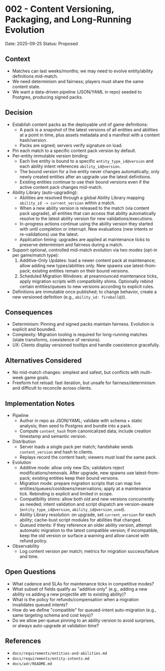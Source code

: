 # 002 - Content Versioning, Packaging, and Long-Running Evolution

Date: 2025-09-25
Status: Proposed

## Context
- Matches can last weeks/months; we may need to evolve entity/ability definitions mid-match.
- We need determinism and fairness; players must share the same content state.
- We want a data-driven pipeline (JSON/YAML in repo) seeded to Postgres, producing signed packs.

## Decision
- Establish content packs as the deployable unit of game definitions:
  - A pack is a snapshot of the latest versions of all entities and abilities at a point in time, plus assets metadata and a manifest with a content hash/version.
  - Packs are signed; servers verify signature on load.
- Pin each match to a specific content pack version by default.
- Per-entity immutable version binding:
  - Each live entity is bound to a specific `entity_type_id@version` and each ability intent references `ability_id@version`.
  - The bound version for a live entity never changes automatically; only newly created entities after an upgrade use the latest definitions.
  - Existing entities continue to use their bound versions even if the active content pack changes mid-match.
- Ability Library (auto-upgrading):
  - Abilities are resolved through a global Ability Library mapping `ability_id -> current_version` within a match.
  - When a new ability version is released to the match (via content pack upgrade), all entities that can access that ability automatically resolve to the latest ability version for new validations/executions.
  - In-progress actions continue using the ability version they started with until completion or interrupt. New evaluations (new intents or re-validations) use the latest.
  - Application timing: upgrades are applied at maintenance ticks to preserve determinism and fairness during a match.
- Support optional, controlled mid-match evolution via two modes (opt-in per game/match type):
  1) Additive-Only Updates: load a newer content pack at maintenance; allow adding new types/abilities only. New spawns use latest-from-pack; existing entities remain on their bound versions.
  2) Scheduled Migration Windows: at preannounced maintenance ticks, apply migration scripts with compatibility shims. Optionally rebind certain entities/queues to new versions according to explicit rules.
- Definitions are immutable once published; to change behavior, create a new versioned definition (e.g., `ability_id: fireball@2`).

## Consequences
- Determinism: Pinning and signed packs maintain fairness. Evolution is explicit and bounded.
- Complexity: Migration tooling is required for long-running matches (state transforms, coexistence of versions).
- UX: Clients display versioned tooltips and handle coexistence gracefully.

## Alternatives Considered
- No mid-match changes: simplest and safest, but conflicts with multi-week game goals.
- Freeform hot reload: fast iteration, but unsafe for fairness/determinism and difficult to reconcile across clients.

## Implementation Notes
- Pipeline
  - Author in repo as JSON/YAML; validate with schema + static analysis; then seed to Postgres and bundle into a pack.
  - Compute `content_hash` from canonicalized data; include creation timestamp and semantic version.
- Distribution
  - Server loads a single pack per match; handshake sends `content_version` and hash to clients.
  - Replays record the content hash; viewers must load the same pack.
- Evolution
  - Additive mode: allow only new IDs; validators reject modifications/removals. After upgrade, new spawns use latest-from-pack; existing entities keep their bound versions.
  - Migration mode: prepare migration scripts that can map live entities/queues/cooldowns/reservations; apply at a maintenance tick. Rebinding is explicit and limited in scope.
  - Compatibility shims: allow both old and new versions concurrently as needed; intent validation and script dispatch are version-aware (`entity_type_id@version`, `ability_id@version_used`).
  - Ability Library resolution: on upgrade, set `current_version` for each ability; cache-bust script modules for abilities that changed.
  - Queued intents: if they reference an older ability version, attempt automatic migration to the latest compatible version; if incompatible, keep the old version or surface a warning and allow cancel with refund policy.
- Observability
  - Log content version per match; metrics for migration success/failure and time.

## Open Questions
- What cadence and SLAs for maintenance ticks in competitive modes?
- What subset of fields qualify as "additive only" (e.g., adding a new ability vs adding a new projectile attr to existing ability)?
- What is the policy for refunds/compensation when a migration invalidates queued intents?
- How do we define "compatible" for queued-intent auto-migration (e.g., same targeting schema and cost keys)?
- Do we allow per-queue pinning to an ability version to avoid surprises, or always auto-upgrade at validation time?

## References
- `docs/requirements/entities-and-abilities.md`
- `docs/requirements/entity-intents.md`
- `docs/adr/README.md`
